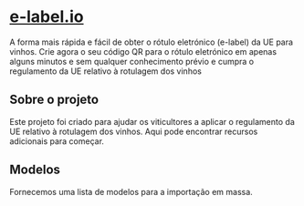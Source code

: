 # [e-label.io](https://pt.e-label.io)
A forma mais rápida e fácil de obter o rótulo eletrónico (e-label) da UE para vinhos. Crie agora o seu código QR para o rótulo eletrónico em apenas alguns minutos e sem qualquer conhecimento prévio e cumpra o regulamento da UE relativo à rotulagem dos vinhos

## Sobre o projeto
Este projeto foi criado para ajudar os viticultores a aplicar o regulamento da UE relativo à rotulagem dos vinhos. Aqui pode encontrar recursos adicionais para começar.

## Modelos
Fornecemos uma lista de modelos para a importação em massa.
